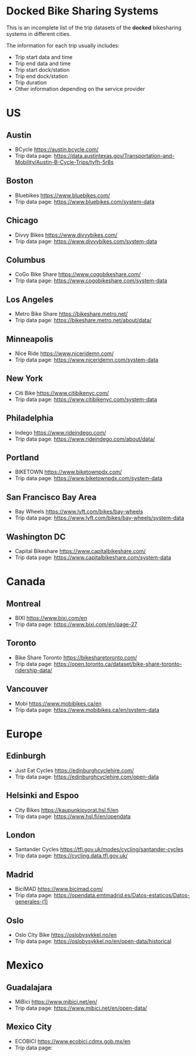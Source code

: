 # Docked Bike Sharing Systems

This is an incomplete list of the trip datasets of the **docked** bikesharing systems in different cities.

The information for each trip usually includes:
* Trip start data and time
* Trip end data and time
* Trip start dock/station
* Trip end dock/station
* Trip duration
* Other information depending on the service provider

# **US**

## Austin
* BCycle https://austin.bcycle.com/
* Trip data page: https://data.austintexas.gov/Transportation-and-Mobility/Austin-B-Cycle-Trips/tyfh-5r8s

## Boston
* Bluebikes https://www.bluebikes.com/
* Trip data page: https://www.bluebikes.com/system-data

## Chicago
* Divvy Bikes https://www.divvybikes.com/
* Trip data page: https://www.divvybikes.com/system-data

## Columbus
* CoGo Bike Share https://www.cogobikeshare.com/
* Trip data page: https://www.cogobikeshare.com/system-data

## Los Angeles
* Metro Bike Share https://bikeshare.metro.net/
* Trip data page: https://bikeshare.metro.net/about/data/

## Minneapolis
* Nice Ride https://www.niceridemn.com/
* Trip data page: https://www.niceridemn.com/system-data

## New York
* Citi Bike https://www.citibikenyc.com/
* Trip data page: https://www.citibikenyc.com/system-data

## Philadelphia
* Indego https://www.rideindego.com/
* Trip data page: https://www.rideindego.com/about/data/

## Portland
* BIKETOWN https://www.biketownpdx.com/
* Trip data page: https://www.biketownpdx.com/system-data

## San Francisco Bay Area
* Bay Wheels https://www.lyft.com/bikes/bay-wheels
* Trip data page: https://www.lyft.com/bikes/bay-wheels/system-data

## Washington DC
* Capital Bikeshare https://www.capitalbikeshare.com/
* Trip data page: https://www.capitalbikeshare.com/system-data

# **Canada**

## Montreal
* BIXI https://www.bixi.com/en
* Trip data page: https://www.bixi.com/en/page-27

## Toronto 
* Bike Share Toronto https://bikesharetoronto.com/
* Trip data page: https://open.toronto.ca/dataset/bike-share-toronto-ridership-data/

## Vancouver
* Mobi https://www.mobibikes.ca/en
* Trip data page: https://www.mobibikes.ca/en/system-data

# **Europe**

## Edinburgh
* Just Eat Cycles https://edinburghcyclehire.com/
* Trip data page: https://edinburghcyclehire.com/open-data

## Helsinki and Espoo
* City Bikes https://kaupunkipyorat.hsl.fi/en
* Trip data page: https://www.hsl.fi/en/opendata

## London 
* Santander Cycles https://tfl.gov.uk/modes/cycling/santander-cycles
* Trip data page: https://cycling.data.tfl.gov.uk/

## Madrid
* BiciMAD https://www.bicimad.com/
* Trip data page:  https://opendata.emtmadrid.es/Datos-estaticos/Datos-generales-(1)

## Oslo
* Oslo City Bike https://oslobysykkel.no/en
* Trip data page:  https://oslobysykkel.no/en/open-data/historical

# **Mexico**

## Guadalajara
* MiBici https://www.mibici.net/en/
* Trip data page: https://www.mibici.net/en/open-data/

## Mexico City
* ECOBICI https://www.ecobici.cdmx.gob.mx/en
* Trip data page: 
